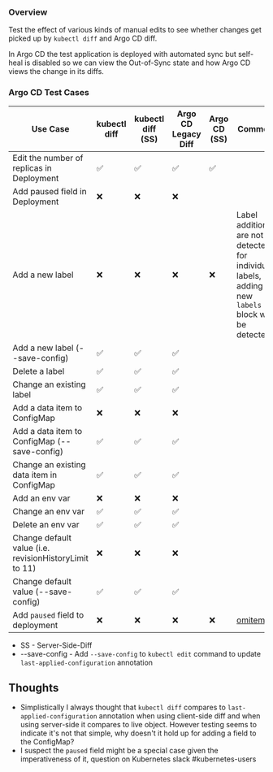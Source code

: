 ### Overview

Test the effect of various kinds of manual edits to see whether changes get picked up by `kubectl diff` and Argo CD diff.

In Argo CD the test application is deployed with automated sync but self-heal is disabled so we can view the
Out-of-Sync state and how Argo CD views the change in its diffs.

### Argo CD Test Cases

| Use Case                                                 | kubectl diff | kubectl diff (SS)   |Argo CD Legacy Diff | Argo CD (SS) | Comment |
| -------------                                            | ------------ | ------------------- | ------------------ | ------------ | ------- |
| Edit the number of replicas in Deployment                |       ✅     |           ✅        |         ✅         |      ✅      |         |
| Add paused field in Deployment                           |       ❌     |           ❌        |         ❌         |              |         |
| Add a new label                                          |       ❌     |           ❌        |         ❌         |      ❌      | Label additions are not detected for individual labels, adding a new `labels` block will be detected |
| Add a new label (--save-config)                          |       ✅     |           ✅        |         ✅         |              |         |
| Delete a label                                           |       ✅     |           ✅        |         ✅         |              |         |
| Change an existing label                                 |       ✅     |           ✅        |         ✅         |              |         |
| Add a data item to ConfigMap                             |       ❌     |           ❌        |         ❌         |              |         |
| Add a data item to ConfigMap (--save-config)             |       ✅     |           ✅        |         ✅         |              |         |
| Change an existing data item in ConfigMap                |       ✅     |           ✅        |         ✅         |              |         |
| Add an env var                                           |       ❌     |           ❌        |         ❌         |              |         |
| Change an env var                                        |       ✅     |           ✅        |         ✅         |              |         |
| Delete an env var                                        |       ✅     |           ✅        |         ✅         |              |         |
| Change default value (i.e. revisionHistoryLimit to 11)   |       ❌     |           ❌        |         ❌         |              |         |
| Change default value (--save-config)                     |       ✅     |           ✅        |         ✅         |              |         |
| Add `paused` field to deployment                         |       ❌     |           ❌        |         ❌         |      ❌      |  [omitempty](https://kubernetes.slack.com/archives/C09NXKJKA/p1760999271617209)  |

* SS - Server-Side-Diff
* --save-config - Add `--save-config` to `kubectl edit` command to update `last-applied-configuration` annotation

## Thoughts

* Simplistically I always thought that `kubectl diff` compares to `last-applied-configuration` annotation
when using client-side diff and when using server-side it compares to live object. However testing seems
to indicate it's not that simple, why doesn't it hold up for adding a field to the ConfigMap?
* I suspect the `paused` field might be a special case given the imperativeness of it, question on Kubernetes slack #kubernetes-users
